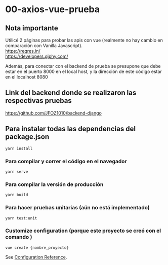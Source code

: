 # 00-axios-vue-prueba

##  Nota importante
Utilicé 2 páginas para probar las apis con vue (realmente no hay cambio en comparación con Vanilla Javascript).
<br>
https://reqres.in/
<br>
https://developers.giphy.com/ 

Además, para conectar con el backend de prueba se presupone que debe estar en el puerto 8000 en el local host, y la dirección de este código estar en el localhost 8080

## Link del backend donde se realizaron las respectivas pruebas
https://github.com/JFOZ1010/backend-django

## Para instalar todas las dependencias del package.json
```
yarn install
```

### Para compilar y correr el código en el navegador
```
yarn serve
```

### Para compilar la versión de producción
```
yarn build
```

### Para hacer pruebas unitarias (aún no está implementado)
```
yarn test:unit
```

### Customize configuration (porque este proyecto se creó con el comando )
```
vue create {nombre_proyecto}
```
See [Configuration Reference](https://cli.vuejs.org/config/).
